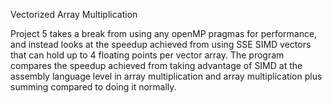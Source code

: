 Vectorized Array Multiplication

Project 5 takes a break from using any openMP pragmas for performance, and instead looks at the speedup achieved from using SSE SIMD vectors that can hold up to 4 floating points per vector array. The program compares the speedup achieved from taking advantage of SIMD at the assembly language level in array multiplication and array multiplication plus summing compared to doing it normally.
